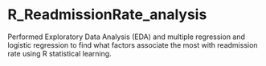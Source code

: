 # R_ReadmissionRate_analysis


Performed Exploratory Data Analysis (EDA) and multiple regression and logistic regression to find what factors associate
the most with readmission rate using R statistical learning.